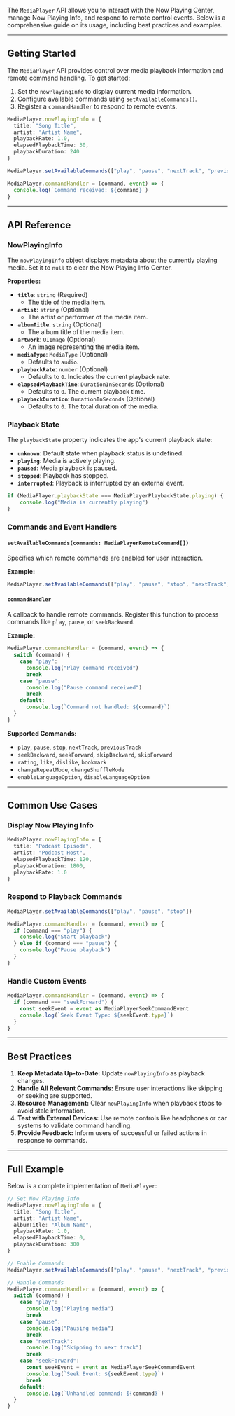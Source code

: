 The `MediaPlayer` API allows you to interact with the Now Playing Center, manage Now Playing Info, and respond to remote control events. Below is a comprehensive guide on its usage, including best practices and examples.

---

## Getting Started

The `MediaPlayer` API provides control over media playback information and remote command handling. To get started:

1. Set the `nowPlayingInfo` to display current media information.
2. Configure available commands using `setAvailableCommands()`.
3. Register a `commandHandler` to respond to remote events.

```typescript
MediaPlayer.nowPlayingInfo = {
  title: "Song Title",
  artist: "Artist Name",
  playbackRate: 1.0,
  elapsedPlaybackTime: 30,
  playbackDuration: 240
}

MediaPlayer.setAvailableCommands(["play", "pause", "nextTrack", "previousTrack"])

MediaPlayer.commandHandler = (command, event) => {
  console.log(`Command received: ${command}`)
}
```

---

## API Reference

### NowPlayingInfo

The `nowPlayingInfo` object displays metadata about the currently playing media. Set it to `null` to clear the Now Playing Info Center.

**Properties:**

- **`title`**: `string` (Required)
    - The title of the media item.
- **`artist`**: `string` (Optional)
    - The artist or performer of the media item.
- **`albumTitle`**: `string` (Optional)
    - The album title of the media item.
- **`artwork`**: `UIImage` (Optional)
    - An image representing the media item.
- **`mediaType`**: `MediaType` (Optional)
    - Defaults to `audio`.
- **`playbackRate`**: `number` (Optional)
    - Defaults to `0`. Indicates the current playback rate.
- **`elapsedPlaybackTime`**: `DurationInSeconds` (Optional)
    - Defaults to `0`. The current playback time.
- **`playbackDuration`**: `DurationInSeconds` (Optional)
    - Defaults to `0`. The total duration of the media.

### Playback State

The `playbackState` property indicates the app's current playback state:

- **`unknown`**: Default state when playback status is undefined.
- **`playing`**: Media is actively playing.
- **`paused`**: Media playback is paused.
- **`stopped`**: Playback has stopped.
- **`interrupted`**: Playback is interrupted by an external event.

```typescript
if (MediaPlayer.playbackState === MediaPlayerPlaybackState.playing) {
    console.log("Media is currently playing")
}
```

### Commands and Event Handlers

#### `setAvailableCommands(commands: MediaPlayerRemoteCommand[])`

Specifies which remote commands are enabled for user interaction.

**Example:**
```typescript
MediaPlayer.setAvailableCommands(["play", "pause", "stop", "nextTrack"])
```

#### `commandHandler`

A callback to handle remote commands. Register this function to process commands like `play`, `pause`, or `seekBackward`.

**Example:**
```typescript
MediaPlayer.commandHandler = (command, event) => {
  switch (command) {
    case "play":
      console.log("Play command received")
      break
    case "pause":
      console.log("Pause command received")
      break
    default:
      console.log(`Command not handled: ${command}`)
  }
}
```

**Supported Commands:**
- `play`, `pause`, `stop`, `nextTrack`, `previousTrack`
- `seekBackward`, `seekForward`, `skipBackward`, `skipForward`
- `rating`, `like`, `dislike`, `bookmark`
- `changeRepeatMode`, `changeShuffleMode`
- `enableLanguageOption`, `disableLanguageOption`

---

## Common Use Cases

### Display Now Playing Info

```typescript
MediaPlayer.nowPlayingInfo = {
  title: "Podcast Episode",
  artist: "Podcast Host",
  elapsedPlaybackTime: 120,
  playbackDuration: 1800,
  playbackRate: 1.0
}
```

### Respond to Playback Commands

```typescript
MediaPlayer.setAvailableCommands(["play", "pause", "stop"])

MediaPlayer.commandHandler = (command, event) => {
  if (command === "play") {
    console.log("Start playback")
  } else if (command === "pause") {
    console.log("Pause playback")
  }
}
```

### Handle Custom Events

```typescript
MediaPlayer.commandHandler = (command, event) => {
  if (command === "seekForward") {
    const seekEvent = event as MediaPlayerSeekCommandEvent
    console.log(`Seek Event Type: ${seekEvent.type}`)
  }
}
```

---

## Best Practices

1. **Keep Metadata Up-to-Date:** Update `nowPlayingInfo` as playback changes.
2. **Handle All Relevant Commands:** Ensure user interactions like skipping or seeking are supported.
3. **Resource Management:** Clear `nowPlayingInfo` when playback stops to avoid stale information.
4. **Test with External Devices:** Use remote controls like headphones or car systems to validate command handling.
5. **Provide Feedback:** Inform users of successful or failed actions in response to commands.

---

## Full Example

Below is a complete implementation of `MediaPlayer`:

```typescript
// Set Now Playing Info
MediaPlayer.nowPlayingInfo = {
  title: "Song Title",
  artist: "Artist Name",
  albumTitle: "Album Name",
  playbackRate: 1.0,
  elapsedPlaybackTime: 0,
  playbackDuration: 300
}

// Enable Commands
MediaPlayer.setAvailableCommands(["play", "pause", "nextTrack", "previousTrack", "seekForward", "seekBackward"])

// Handle Commands
MediaPlayer.commandHandler = (command, event) => {
  switch (command) {
    case "play":
      console.log("Playing media")
      break
    case "pause":
      console.log("Pausing media")
      break
    case "nextTrack":
      console.log("Skipping to next track")
      break
    case "seekForward":
      const seekEvent = event as MediaPlayerSeekCommandEvent
      console.log(`Seek Event: ${seekEvent.type}`)
      break
    default:
      console.log(`Unhandled command: ${command}`)
  }
}
```

